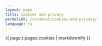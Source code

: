 ```yaml
---
layout: page
title: Cookies and privacy
permalink: /ru/about/cookies-and-privacy/
language: ru
---
```

{{ page.t.pages.cookies | markdownify }}
